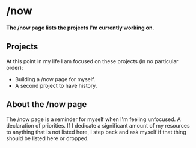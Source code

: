 # /now

**The /now page lists the projects I'm currently working on.**

## Projects
At this point in my life I am focused on these projects (in no particular order):
  - Building a /now page for myself.
  - A second project to have history.

## About the /now page
The /now page is a reminder for myself when I'm feeling unfocused. A declaration of priorities. If I dedicate a significant amount of my resources to anything that is not listed here, I step back and ask myself if that thing should be listed here or dropped.